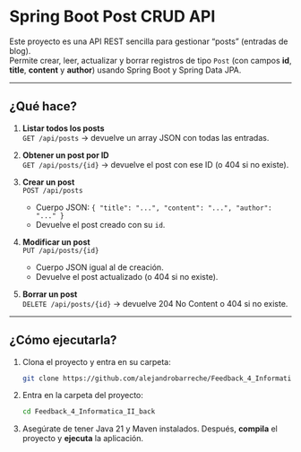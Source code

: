 # Spring Boot Post CRUD API

Este proyecto es una API REST sencilla para gestionar “posts” (entradas de blog).  
Permite crear, leer, actualizar y borrar registros de tipo `Post` (con campos **id**, **title**, **content** y **author**) usando Spring Boot y Spring Data JPA.

---

## ¿Qué hace?

1. **Listar todos los posts**  
   `GET /api/posts` → devuelve un array JSON con todas las entradas.

2. **Obtener un post por ID**  
   `GET /api/posts/{id}` → devuelve el post con ese ID (o 404 si no existe).

3. **Crear un post**  
   `POST /api/posts`
    - Cuerpo JSON: `{ "title": "...", "content": "...", "author": "..." }`
    - Devuelve el post creado con su `id`.

4. **Modificar un post**  
   `PUT /api/posts/{id}`
    - Cuerpo JSON igual al de creación.
    - Devuelve el post actualizado (o 404 si no existe).

5. **Borrar un post**  
   `DELETE /api/posts/{id}` → devuelve 204 No Content o 404 si no existe.

---

## ¿Cómo ejecutarla?

1. Clona el proyecto y entra en su carpeta:
   ```bash
   git clone https://github.com/alejandrobarreche/Feedback_4_Informatica_II_back

2. Entra en la carpeta del proyecto:
   ```bash
   cd Feedback_4_Informatica_II_back
   ```
3. Asegúrate de tener Java 21 y Maven instalados. Después, **compila** el proyecto y **ejecuta** la aplicación.

